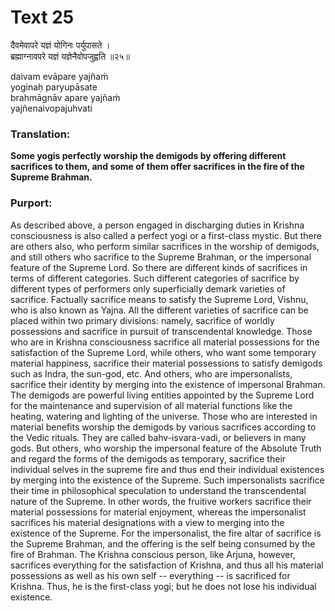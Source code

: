 # Text 25

दैवमेवापरे यज्ञं योगिनः पर्युपासते ।  
ब्रह्माग्नावपरे यज्ञं यज्ञेनैवोपजुह्वति ॥२५॥

daivam evāpare yajñaḿ  
yoginaḥ paryupāsate  
brahmāgnāv apare yajñaḿ  
yajñenaivopajuhvati



### Translation:

**Some yogis perfectly worship the demigods by offering different sacrifices to them, and some of them offer sacrifices in the fire of the Supreme Brahman.**

### Purport:

As described above, a person engaged in discharging duties in Krishna consciousness is also called a perfect yogi or a first-class mystic. But there are others also, who perform similar sacrifices in the worship of demigods, and still others who sacrifice to the Supreme Brahman, or the impersonal feature of the Supreme Lord. So there are different kinds of sacrifices in terms of different categories. Such different categories of sacrifice by different types of performers only superficially demark varieties of sacrifice. Factually sacrifice means to satisfy the Supreme Lord, Vishnu, who is also known as Yajna. All the different varieties of sacrifice can be placed within two primary divisions: namely, sacrifice of worldly possessions and sacrifice in pursuit of transcendental knowledge. Those who are in Krishna consciousness sacrifice all material possessions for the satisfaction of the Supreme Lord, while others, who want some temporary material happiness, sacrifice their material possessions to satisfy demigods such as Indra, the sun-god, etc. And others, who are impersonalists, sacrifice their identity by merging into the existence of impersonal Brahman. The demigods are powerful living entities appointed by the Supreme Lord for the maintenance and supervision of all material functions like the heating, watering and lighting of the universe. Those who are interested in material benefits worship the demigods by various sacrifices according to the Vedic rituals. They are called bahv-isvara-vadi, or believers in many gods. But others, who worship the impersonal feature of the Absolute Truth and regard the forms of the demigods as temporary, sacrifice their individual selves in the supreme fire and thus end their individual existences by merging into the existence of the Supreme. Such impersonalists sacrifice their time in philosophical speculation to understand the transcendental nature of the Supreme. In other words, the fruitive workers sacrifice their material possessions for material enjoyment, whereas the impersonalist sacrifices his material designations with a view to merging into the existence of the Supreme. For the impersonalist, the fire altar of sacrifice is the Supreme Brahman, and the offering is the self being consumed by the fire of Brahman. The Krishna conscious person, like Arjuna, however, sacrifices everything for the satisfaction of Krishna, and thus all his material possessions as well as his own self -- everything -- is sacrificed for Krishna. Thus, he is the first-class yogi; but he does not lose his individual existence.